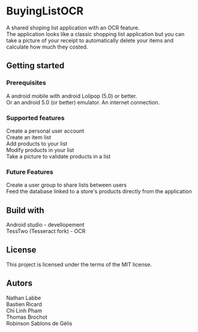 # BuyingListOCR
A shared shoping list application with an OCR feature.  
The application looks like a classic shopping list application but you can take a picture of your receipt to automatically delete your items and calculate how much they costed.
## Getting started
### Prerequisites
A android mobile with android Lolipop (5.0) or better.  
Or an android 5.0 (or better) emulator.
An internet connection.
### Supported features
Create a personal user account  
Create an item list  
Add products to your list  
Modify products in your list  
Take a picture to validate products in a list  
### Future Features
Create a user group to share lists between users  
Feed the database linked to a store's products directly from the application
## Build with
Android studio - devellopement  
TessTwo (Tesseract fork) - OCR
## License
This project is licensed under the terms of the MIT license.
## Autors
Nathan Labbe  
Bastien Ricard  
Chi Linh Pham  
Thomas Brochot  
Robinson Sablons de Gélis  

